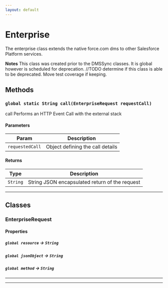 ```yaml
---
layout: default
---
```

# Enterprise

The enterprise class extends the native force.com dms to other Salesforce Platform services.


**Notes** This class was created prior to the DMSSync classes.  It is global however is scheduled for deprecation. //TODO determine if this class is able to be deprecated.  Move test coverage if keeping.

## Methods
### `global static String call(EnterpriseRequest requestCall)`

call Performs an HTTP Event Call with the external stack

#### Parameters

|Param|Description|
|---|---|
|`requestedCall`|Object defining the call details|

#### Returns

|Type|Description|
|---|---|
|`String`|String        JSON encapsulated return of the request|

---
## Classes
### EnterpriseRequest
#### Properties

##### `global resource` → `String`


##### `global jsonObject` → `String`


##### `global method` → `String`


---

---
